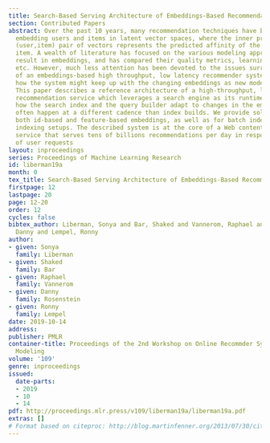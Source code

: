 ```yaml
---
title: Search-Based Serving Architecture of Embeddings-Based Recommendations
section: Contributed Papers
abstract: Over the past 10 years, many recommendation techniques have been based on
  embedding users and items in latent vector spaces, where the inner product of a
  (user,item) pair of vectors represents the predicted affinity of the user to the
  item. A wealth of literature has focused on the various modeling approaches that
  result in embeddings, and has compared their quality metrics, learning complexity,
  etc. However, much less attention has been devoted to the issues surrounding productization
  of an embeddings-based high throughput, low latency recommender system. In particular,
  how the system might keep up with the changing embeddings as new models are learnt.
  This paper describes a reference architecture of a high-throughput, large scale
  recommendation service which leverages a search engine as its runtime core. We describe
  how the search index and the query builder adapt to changes in the embeddings, which
  often happen at a different cadence than index builds. We provide solutions for
  both id-based and feature-based embeddings, as well as for batch indexing and incremental
  indexing setups. The described system is at the core of a Web content discovery
  service that serves tens of billions recommendations per day in response to billions
  of user requests
layout: inproceedings
series: Proceedings of Machine Learning Research
id: liberman19a
month: 0
tex_title: Search-Based Serving Architecture of Embeddings-Based Recommendations
firstpage: 12
lastpage: 20
page: 12-20
order: 12
cycles: false
bibtex_author: Liberman, Sonya and Bar, Shaked and Vannerom, Raphael and Rosenstein,
  Danny and Lempel, Ronny
author:
- given: Sonya
  family: Liberman
- given: Shaked
  family: Bar
- given: Raphael
  family: Vannerom
- given: Danny
  family: Rosenstein
- given: Ronny
  family: Lempel
date: 2019-10-14
address: 
publisher: PMLR
container-title: Proceedings of the 2nd Workshop on Online Recommder Systems and User
  Modeling
volume: '109'
genre: inproceedings
issued:
  date-parts:
  - 2019
  - 10
  - 14
pdf: http://proceedings.mlr.press/v109/liberman19a/liberman19a.pdf
extras: []
# Format based on citeproc: http://blog.martinfenner.org/2013/07/30/citeproc-yaml-for-bibliographies/
---
```

